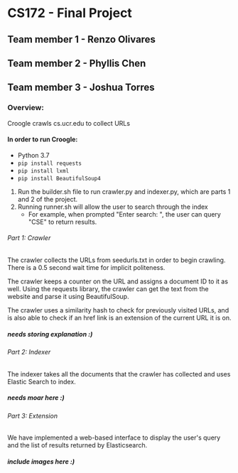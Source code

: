 # CS172 - Final Project

## Team member 1 - Renzo Olivares
## Team member 2 - Phyllis Chen
## Team member 3 - Joshua Torres

### Overview: 

Croogle crawls cs.ucr.edu to collect URLs
#### In order to run Croogle:
- Python 3.7
- `pip install requests`
- `pip install lxml`
- `pip install BeautifulSoup4`

1. Run the builder.sh file to run crawler.py and indexer.py, which are parts 1 and 2 of the project.
2. Running runner.sh will allow the user to search through the index
    * For example, when prompted "Enter search: ", the user can query "CSE" to return results.


###### Part 1: Crawler
The crawler collects the URLs from seedurls.txt in order to begin crawling. There is a 0.5 second wait time for implicit politeness.

The crawler keeps a counter on the URL and assigns a document ID to it as well. Using the requests library, the crawler can get the text from the website and parse it using BeautifulSoup.

The crawler uses a similarity hash to check for previously visited URLs, and is also able to check if an href link is an extension of the current URL it is on.

 ##### needs storing explanation :)
###### Part 2: Indexer
The indexer takes all the documents that the crawler has collected and uses Elastic Search to index. 

##### needs moar here :)

###### Part 3: Extension
We have implemented a web-based interface to display the user's query and the list of results returned by Elasticsearch.

##### include images here :)